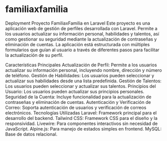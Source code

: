 # familiaxfamilia
Deployment Proyecto FamiliaxFamilia en Laravel
Este proyecto es una aplicación web de gestión de perfiles desarrollada con Laravel. Permite a los usuarios actualizar su información personal, habilidades y talentos, así como gestionar su seguridad mediante la actualización de contraseñas y eliminación de cuentas. La aplicación está estructurada con múltiples formularios que guían al usuario a través de diferentes pasos para facilitar la actualización de su perfil.

Características Principales
Actualización de Perfil: Permite a los usuarios actualizar su información personal, incluyendo nombre, dirección y número de teléfono.
Gestión de Habilidades: Los usuarios pueden seleccionar y actualizar sus habilidades desde una lista predefinida.
Gestión de Talentos: Los usuarios pueden seleccionar y actualizar sus talentos.
Principios del Usuario: Los usuarios pueden actualizar sus principios personales.
Seguridad de la Cuenta: Incluye funcionalidad para la actualización de contraseñas y eliminación de cuentas.
Autenticación y Verificación de Correo: Soporta autenticación de usuarios y verificación de correos electrónicos.
Tecnologías Utilizadas
Laravel: Framework principal para el desarrollo del backend.
Tailwind CSS: Framework CSS para el diseño y la responsividad.
Livewire: Para componentes interactivos sin necesidad de JavaScript.
Alpine.js: Para manejo de estados simples en frontend.
MySQL: Base de datos relacional.
